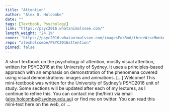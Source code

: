 ```yaml
---
title: "Attention"
author: "Alex O. Holcombe"
date: ""
tags: [Textbook, Psychology]
link: "https://psyc2016.whatanimalssee.com/"
length_weight: "24.1%"
cover: "https://psyc2016.whatanimalssee.com/imagesForRmd/threeWiseMonkeys/Three_Wise_Monkeys_640px.jpeg"
repo: "alexholcombe/PSYC2016attention"
pinned: false
---
```


A short textbook on the psychology of attention, mostly visual attention, written for PSYC2016 at the University of Sydney. It uses a principles-based approach with an emphasis on demonstration of the phenomena covered using visual demonstrations: images and animations. [...] Welcome! This mini-textbook was written for the University of Sydney’s PSYC2016 unit of study. Some sections will be updated after each of my lectures, as I continue to refine this. You can contact me (he/him) via email (alex.holcombe@sydney.edu.au) or find me on twitter. You can read this mini-text here on the web, or ...
